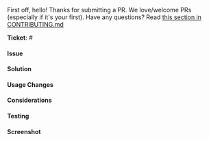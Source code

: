 First off, hello! Thanks for submitting a PR. We love/welcome PRs (especially if it's your first). Have any questions? Read [this section in CONTRIBUTING.md](https://github.com/jenkoian/hacktoberfest-checker/blob/master/CONTRIBUTING.md#contribute) 

**Ticket**: # <!-- Issue number -->

#### Issue
<!-- Description of the problem that this code change is solving -->


#### Solution
<!-- Description of the solution that this code changes are introducing to the application. -->


#### Usage Changes
<!-- Are there are any usage changes that we need to know about? If so, list them here so that we can integrate it in the release notes and developers know what usage changes are associated to your PR, like:
- A quick summary usage changes description
- New usage instructions, possibly with a short code example.
...etc
-->


#### Considerations
<!-- As we do not live in an ideal world it's worth to share your thought on how we could make the solution even better. -->


#### Testing
<!-- Are unit tests included? If they need to be written, please provide pseudo code for a scenario that fails without your code, but succeeds with it -->

#### Screenshot
<!-- Screenshot for changes after you solve the issue. -->